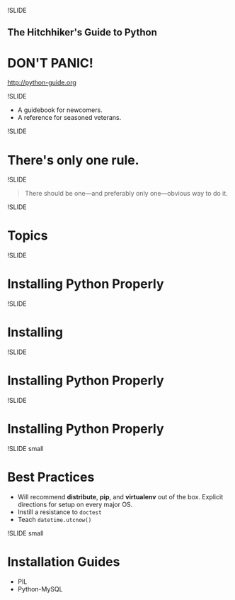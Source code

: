 !SLIDE
## The Hitchhiker's Guide to Python

# DON'T PANIC!

http://python-guide.org

!SLIDE
- A guidebook for newcomers.
- A reference for seasoned veterans.

!SLIDE
# There's only one rule.

!SLIDE
> There should be one—and preferably only one—obvious way to do it.

!SLIDE
# Topics

!SLIDE
# Installing Python Properly

!SLIDE
# Installing

!SLIDE
# Installing Python Properly

!SLIDE
# Installing Python Properly

!SLIDE small
# Best Practices

- Will recommend **distribute**, **pip**, and **virtualenv** out of the box.
Explicit directions for setup on every major OS.
- Instill a resistance to `doctest`
- Teach `datetime.utcnow()`


!SLIDE small
# Installation Guides

- PIL
- Python-MySQL